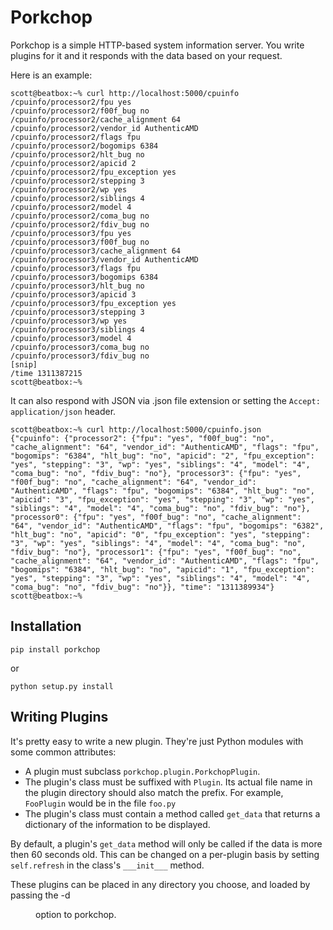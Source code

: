 Porkchop
========

Porkchop is a simple HTTP-based system information server. You write plugins
for it and it responds with the data based on your request.

Here is an example:

    scott@beatbox:~% curl http://localhost:5000/cpuinfo
    /cpuinfo/processor2/fpu yes 
    /cpuinfo/processor2/f00f_bug no
    /cpuinfo/processor2/cache_alignment 64
    /cpuinfo/processor2/vendor_id AuthenticAMD
    /cpuinfo/processor2/flags fpu 
    /cpuinfo/processor2/bogomips 6384
    /cpuinfo/processor2/hlt_bug no
    /cpuinfo/processor2/apicid 2
    /cpuinfo/processor2/fpu_exception yes 
    /cpuinfo/processor2/stepping 3
    /cpuinfo/processor2/wp yes 
    /cpuinfo/processor2/siblings 4
    /cpuinfo/processor2/model 4
    /cpuinfo/processor2/coma_bug no
    /cpuinfo/processor2/fdiv_bug no
    /cpuinfo/processor3/fpu yes 
    /cpuinfo/processor3/f00f_bug no
    /cpuinfo/processor3/cache_alignment 64
    /cpuinfo/processor3/vendor_id AuthenticAMD
    /cpuinfo/processor3/flags fpu 
    /cpuinfo/processor3/bogomips 6384
    /cpuinfo/processor3/hlt_bug no
    /cpuinfo/processor3/apicid 3
    /cpuinfo/processor3/fpu_exception yes 
    /cpuinfo/processor3/stepping 3
    /cpuinfo/processor3/wp yes 
    /cpuinfo/processor3/siblings 4
    /cpuinfo/processor3/model 4
    /cpuinfo/processor3/coma_bug no
    /cpuinfo/processor3/fdiv_bug no
    [snip]
    /time 1311387215
    scott@beatbox:~%

It can also respond with JSON via .json file extension or setting the ```Accept: application/json``` header.

    scott@beatbox:~% curl http://localhost:5000/cpuinfo.json
    {"cpuinfo": {"processor2": {"fpu": "yes", "f00f_bug": "no", "cache_alignment": "64", "vendor_id": "AuthenticAMD", "flags": "fpu", "bogomips": "6384", "hlt_bug": "no", "apicid": "2", "fpu_exception": "yes", "stepping": "3", "wp": "yes", "siblings": "4", "model": "4", "coma_bug": "no", "fdiv_bug": "no"}, "processor3": {"fpu": "yes", "f00f_bug": "no", "cache_alignment": "64", "vendor_id": "AuthenticAMD", "flags": "fpu", "bogomips": "6384", "hlt_bug": "no", "apicid": "3", "fpu_exception": "yes", "stepping": "3", "wp": "yes", "siblings": "4", "model": "4", "coma_bug": "no", "fdiv_bug": "no"}, "processor0": {"fpu": "yes", "f00f_bug": "no", "cache_alignment": "64", "vendor_id": "AuthenticAMD", "flags": "fpu", "bogomips": "6382", "hlt_bug": "no", "apicid": "0", "fpu_exception": "yes", "stepping": "3", "wp": "yes", "siblings": "4", "model": "4", "coma_bug": "no", "fdiv_bug": "no"}, "processor1": {"fpu": "yes", "f00f_bug": "no", "cache_alignment": "64", "vendor_id": "AuthenticAMD", "flags": "fpu", "bogomips": "6384", "hlt_bug": "no", "apicid": "1", "fpu_exception": "yes", "stepping": "3", "wp": "yes", "siblings": "4", "model": "4", "coma_bug": "no", "fdiv_bug": "no"}}, "time": "1311389934"}
    scott@beatbox:~% 

Installation
------------

    pip install porkchop

or

    python setup.py install


Writing Plugins
---------------

It's pretty easy to write a new plugin. They're just Python modules with some common attributes:

* A plugin must subclass ```porkchop.plugin.PorkchopPlugin```.
* The plugin's class must be suffixed with ```Plugin```. Its actual file name in the plugin directory should also match the prefix. For example, ```FooPlugin``` would be in the file ```foo.py```
* The plugin's class must contain a method called ```get_data``` that returns a dictionary of the information to be displayed.

By default, a plugin's ```get_data``` method will only be called if the data is more then 60 seconds old. This can be changed on a per-plugin basis by setting ```self.refresh``` in the class's ```___init___``` method.

These plugins can be placed in any directory you choose, and loaded by passing the -d <dir> option to porkchop.
